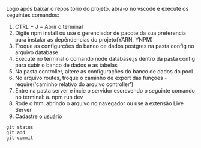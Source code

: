 Logo após baixar o repositorio do projeto, abra-o no vscode e execute os seguintes comandos:
 1. CTRL + J = Abrir o terminal
 2. Digite npm install ou use o gerenciador de pacote da sua preferencia para instalar as depêndencias do projeto(YARN, YNPM)
 3. Troque as configurções do banco de dados postgres na pasta config no arquivo database
 4. Execute no terminal o comando node database.js dentro da pasta config para subir o banco de dados e as tabelas
 5. Na pasta controller, altere as configurações do banco de dados do pool
 6. No arquivo routes, troque o caminho de export das funções - require('caminho relativo do arquivo controller')
 7. Entre na pasta server e incie o servidor escrevendo o seguinte comando no terminal:
    a. npm run dev
8. Rode o html abrindo o arquivo no navegador ou use a extensão Live Server
9. Cadastre o usuário

```
git status
git add
git commit
``
